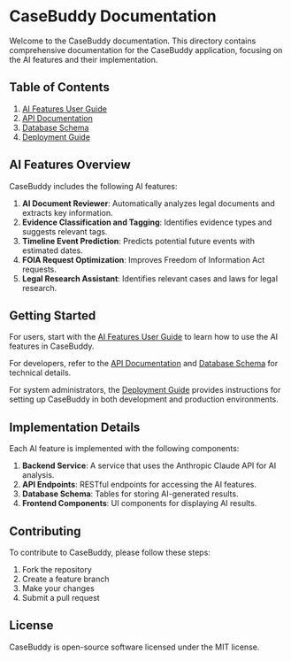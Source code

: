 # CaseBuddy Documentation

Welcome to the CaseBuddy documentation. This directory contains comprehensive documentation for the CaseBuddy application, focusing on the AI features and their implementation.

## Table of Contents

1. [AI Features User Guide](./ai-features-guide.md)
2. [API Documentation](./api-documentation.md)
3. [Database Schema](./database-schema.md)
4. [Deployment Guide](./deployment-guide.md)

## AI Features Overview

CaseBuddy includes the following AI features:

1. **AI Document Reviewer**: Automatically analyzes legal documents and extracts key information.
2. **Evidence Classification and Tagging**: Identifies evidence types and suggests relevant tags.
3. **Timeline Event Prediction**: Predicts potential future events with estimated dates.
4. **FOIA Request Optimization**: Improves Freedom of Information Act requests.
5. **Legal Research Assistant**: Identifies relevant cases and laws for legal research.

## Getting Started

For users, start with the [AI Features User Guide](./ai-features-guide.md) to learn how to use the AI features in CaseBuddy.

For developers, refer to the [API Documentation](./api-documentation.md) and [Database Schema](./database-schema.md) for technical details.

For system administrators, the [Deployment Guide](./deployment-guide.md) provides instructions for setting up CaseBuddy in both development and production environments.

## Implementation Details

Each AI feature is implemented with the following components:

1. **Backend Service**: A service that uses the Anthropic Claude API for AI analysis.
2. **API Endpoints**: RESTful endpoints for accessing the AI features.
3. **Database Schema**: Tables for storing AI-generated results.
4. **Frontend Components**: UI components for displaying AI results.

## Contributing

To contribute to CaseBuddy, please follow these steps:

1. Fork the repository
2. Create a feature branch
3. Make your changes
4. Submit a pull request

## License

CaseBuddy is open-source software licensed under the MIT license.